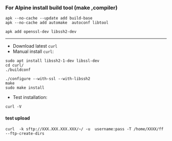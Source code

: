 ### For Alpine install build tool (make ,compiler)
```
apk --no-cache --update add build-base 
apk --no-cache add automake  autoconf libtool

apk add openssl-dev libssh2-dev

```
---
- Download latest `curl`
- Manual install `curl`:
```
sudo apt install libssh2-1-dev libssl-dev
cd curl/
./buildconf

./configure --with-ssl --with-libssh2
make
sudo make install
```
- Test installation:
```
curl -V
```
#### test upload
``` console
curl  -k sftp://XXX.XXX.XXX.XXX/~/ -u  username:pass -T /home/XXXX/ff --ftp-create-dirs 
```
